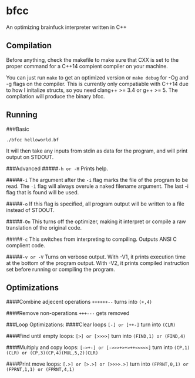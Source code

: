 # bfcc
An optimizing brainfuck interpreter written in C++

## Compilation
Before anything, check the makefile to make sure that CXX is set to the proper command for a C++14 compient compiler on your machine.

You can just run ```make``` to get an optimized version or ```make debug``` for -Og and -g flags on the compiler. This is currently only compatiable with C++14 due to how I initalize structs, so you need clang++ >= 3.4 or g++ >= 5. The compilation will produce the binary bfcc.

## Running
###Basic
```
./bfcc helloworld.bf
```
It will then take any inputs from stdin as data for the program, and will print output on STDOUT.

###Advanced
#####```-h or -H```
Prints help.

#####```-i```
The argument after the ```-i``` flag marks the file of the program to be read. The ```-i``` flag will always overule a naked filename argument. The last -i flag that is found will be used.

#####```-o```
If this flag is specified, all program output will be written to a file instead of STDOUT.

#####```-On```
This turns off the optimizer, making it interpret or compile a raw translation of the original code.

#####```-c```
This switches from interpreting to compiling. Outputs ANSI C complient code. 

#####```-v or -V```
Turns on verbose output. With -V1, it prints execution time at the bottom of the program output. With -V2, it prints compiled instruction set before running or compiling the program.

## Optimizations
####Combine adjecent operations
```++++++--``` turns into ```(+,4)```

####Remove non-operations
```+++---``` gets removed

###Loop Optimizations:
####Clear loops
```[-] or [++-]``` turn into ```(CLR)```

####Find until empty loops:
```[>] or [>>>>]``` turn into ```(FIND,1) or (FIND,4)```

####Multiply and copy loops:
```[->+-] or [->>>+>+>++<<<<<]``` turn into ```(CP,1)(CLR) or (CP,3)(CP,4)(MUL,5,2)(CLR)```

####Print move loops:
```[.>] or [>.>] or [>>>>.>]``` turn into ```(FPRNT,0,1) or (FPRNT,1,1) or (FPRNT,4,1)```